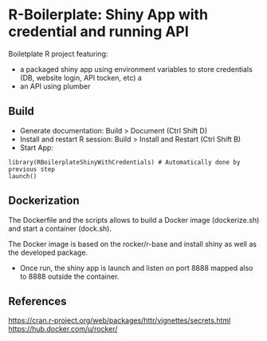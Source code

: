 # R-Boilerplate: Shiny App with credential and running API

Boiletplate R project featuring: 
- a packaged shiny app using environment variables to store credentials (DB, website login, API tocken, etc) a
- an API using plumber

## Build

- Generate documentation: Build > Document (Ctrl Shift D)
- Install and restart R session: Build > Install and Restart (Ctrl Shift B)
- Start App:
```
library(RBoilerplateShinyWithCredentials) # Automatically done by previous step
launch()
```

## Dockerization
The Dockerfile and the scripts allows to build a Docker image (dockerize.sh) and 
start a container (dock.sh). 

The Docker image is based on the rocker/r-base and install shiny as well as the developed package. 

- Once run, the shiny app is launch and listen on port 8888 mapped also to 8888 outside the container.

## References
https://cran.r-project.org/web/packages/httr/vignettes/secrets.html
https://hub.docker.com/u/rocker/
